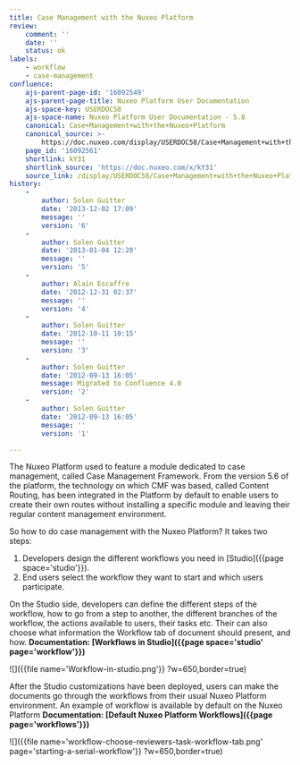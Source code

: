 ```yaml
---
title: Case Management with the Nuxeo Platform
review:
    comment: ''
    date: ''
    status: ok
labels:
    - workflow
    - case-management
confluence:
    ajs-parent-page-id: '16092549'
    ajs-parent-page-title: Nuxeo Platform User Documentation
    ajs-space-key: USERDOC58
    ajs-space-name: Nuxeo Platform User Documentation - 5.8
    canonical: Case+Management+with+the+Nuxeo+Platform
    canonical_source: >-
        https://doc.nuxeo.com/display/USERDOC58/Case+Management+with+the+Nuxeo+Platform
    page_id: '16092561'
    shortlink: kY31
    shortlink_source: 'https://doc.nuxeo.com/x/kY31'
    source_link: /display/USERDOC58/Case+Management+with+the+Nuxeo+Platform
history:
    - 
        author: Solen Guitter
        date: '2013-12-02 17:09'
        message: ''
        version: '6'
    - 
        author: Solen Guitter
        date: '2013-01-04 12:20'
        message: ''
        version: '5'
    - 
        author: Alain Escaffre
        date: '2012-12-31 02:37'
        message: ''
        version: '4'
    - 
        author: Solen Guitter
        date: '2012-10-11 10:15'
        message: ''
        version: '3'
    - 
        author: Solen Guitter
        date: '2012-09-13 16:05'
        message: Migrated to Confluence 4.0
        version: '2'
    - 
        author: Solen Guitter
        date: '2012-09-13 16:05'
        message: ''
        version: '1'

---
```

The Nuxeo Platform used to feature a module dedicated to case management, called Case Management Framework. From the version 5.6 of the platform, the technology on which CMF was based, called Content Routing, has been integrated in the Platform by default to enable users to create their own routes without installing a specific module and leaving their regular content management environment.

So how to do case management with the Nuxeo Platform?
It takes two steps:

1.  Developers design the different workflows you need in [Studio]({{page space='studio'}}).
2.  End users select the workflow they want to start and which users participate.

On the Studio side, developers can define the different steps of the workflow, how to go from a step to another, the different branches of the workflow, the actions available to users, their tasks etc. Their can also choose what information the Workflow tab of document should present, and how.
**Documentation: [Workflows in Studio]({{page space='studio' page='workflow'}})**

![]({{file name='Workflow-in-studio.png'}} ?w=650,border=true)

After the Studio customizations have been deployed, users can make the documents go through the workflows from their usual Nuxeo Platform environment. An example of workflow is available by default on the Nuxeo Platform
**Documentation: [Default Nuxeo Platform Workflows]({{page page='workflows'}})**

![]({{file name='workflow-choose-reviewers-task-workflow-tab.png' page='starting-a-serial-workflow'}} ?w=650,border=true)